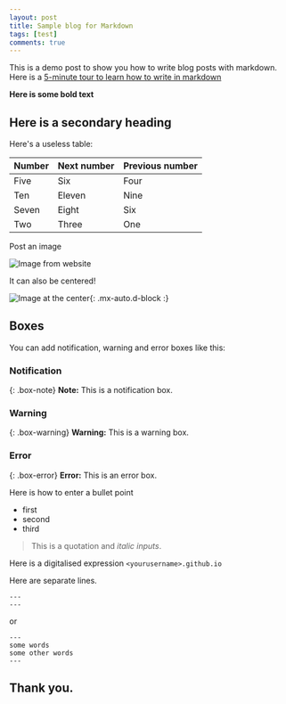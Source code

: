 ```yaml
---
layout: post
title: Sample blog for Markdown
tags: [test]
comments: true
---
```


This is a demo post to show you how to write blog posts with markdown.  Here is a [5-minute tour to learn how to write in markdown](https://www.markdowntutorial.com/zh-cn/) 

**Here is some bold text**

## Here is a secondary heading

Here's a useless table:

| Number | Next number | Previous number |
| :------ |:--- | :--- |
| Five | Six | Four |
| Ten | Eleven | Nine |
| Seven | Eight | Six |
| Two | Three | One |


Post an image

![Image from website](https://upload.wikimedia.org/wikipedia/en/9/9e/MathMinusMath.jpg)

It can also be centered!

![Image at the center](https://upload.wikimedia.org/wikipedia/en/9/9e/MathMinusMath.jpg){: .mx-auto.d-block :}

## Boxes
You can add notification, warning and error boxes like this:

### Notification

{: .box-note}
**Note:** This is a notification box.

### Warning

{: .box-warning}
**Warning:** This is a warning box.

### Error

{: .box-error}
**Error:** This is an error box.


Here is how to enter a bullet point
- first
- second
- third

> This is a quotation and *italic inputs*.

Here is a digitalised expression `<yourusername>.github.io`

Here are separate lines.

```
---
---
```

or

```
---
some words
some other words
---
```

## Thank you.
